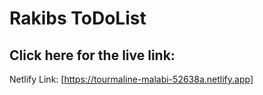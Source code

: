 # Rakibs ToDoList

## Click here for the live link:

Netlify Link: [https://tourmaline-malabi-52638a.netlify.app]
